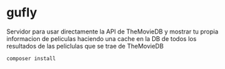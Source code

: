 # gufly

Servidor para usar directamente la API de TheMovieDB y mostrar tu propia informacion de peliculas haciendo una cache en la DB de todos los resultados de las peliclulas que se trae 
de TheMovieDB

```
composer install
```

